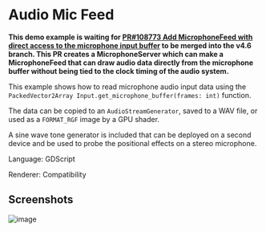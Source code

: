 # Audio Mic Feed

**This demo example is waiting for [PR#108773 Add MicrophoneFeed with direct access to the microphone input buffer](https://github.com/godotengine/godot/pull/108773)
to be merged into the v4.6 branch.  This PR creates a MicrophoneServer which can 
make a MicrophoneFeed that can draw audio data directly from the microphone buffer 
without being tied to the clock timing of the audio system.**

This example shows how to read microphone audio input data
using the `PackedVector2Array Input.get_microphone_buffer(frames: int)`
function.

The data can be copied to an `AudioStreamGenerator`, saved to a WAV file, or
used as a `FORMAT_RGF` image by a GPU shader.

A sine wave tone generator is included that can be deployed on a second device
and be used to probe the positional effects on a stereo microphone.

Language: GDScript

Renderer: Compatibility

## Screenshots

![image](https://github.com/user-attachments/assets/d85360dd-a0aa-4694-aad0-d570fd2a6a15)
